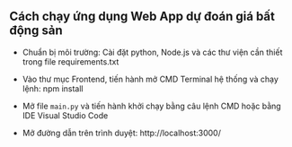 ## Cách chạy ứng dụng Web App dự đoán giá bất động sản

+ Chuẩn bị môi trường: Cài đặt python, Node.js và các thư viện cần thiết trong file requirements.txt

+ Vào thư mục Frontend, tiến hành mở CMD Terminal hệ thống và chạy lệnh: npm install

+ Mở file `main.py` và tiến hành khởi chạy bằng câu lệnh CMD hoặc bằng IDE Visual Studio Code

+ Mở đường dẫn trên trình duyệt: http://localhost:3000/ 